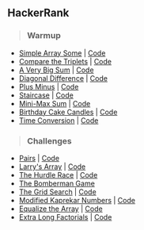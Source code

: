 ## HackerRank

>### Warmup
- [Simple Array Some](https://www.hackerrank.com/challenges/simple-array-sum/problem) | [Code](SimpleArraySome.js)
- [Compare the Triplets](https://www.hackerrank.com/challenges/compare-the-triplets/problem) | [Code](CompareTheTriplets.js)
- [A Very Big Sum](https://www.hackerrank.com/challenges/a-very-big-sum/problem) | [Code](AVeryBigSum.js)
- [Diagonal Difference](https://www.hackerrank.com/challenges/diagonal-difference/problem) | [Code](DiagonalDifference.js)
- [Plus Minus](https://www.hackerrank.com/challenges/plus-minus/problem) | [Code](PlusMinus.js)
- [Staircase](https://www.hackerrank.com/challenges/staircase/problem) | [Code](Staircase.js)
- [Mini-Max Sum](https://www.hackerrank.com/challenges/mini-max-sum/problem) | [Code](MiniMaxSum.js)
- [Birthday Cake Candles](https://www.hackerrank.com/challenges/birthday-cake-candles/problem) | [Code](BirthdayCakeCandles.js)
- [Time Conversion](https://www.hackerrank.com/challenges/time-conversion/problem) | [Code](TimeConversion.js)

>### Challenges
- [Pairs](https://www.hackerrank.com/challenges/pairs/problem) | [Code](Pairs.js)
- [Larry's Array](https://www.hackerrank.com/challenges/larrys-array/problem) | [Code](LarrysArray.js)
- [The Hurdle Race](https://www.hackerrank.com/challenges/the-hurdle-race/problem) | [Code](TheHurdleRace.js)
- [The Bomberman Game](https://www.hackerrank.com/challenges/bomber-man/problem)
- [The Grid Search](https://www.hackerrank.com/challenges/the-grid-search/problem) | [Code](GridSearch.js)
- [Modified Kaprekar Numbers](https://www.hackerrank.com/challenges/kaprekar-numbers/problem) | [Code](KaprekarNumbers.js)
- [Equalize the Array](https://www.hackerrank.com/challenges/equality-in-a-array/problem) | [Code](EqualizeArray.js)
- [Extra Long Factorials](https://www.hackerrank.com/challenges/extra-long-factorials/problem) | [Code](ExtraLongFactorials.js)